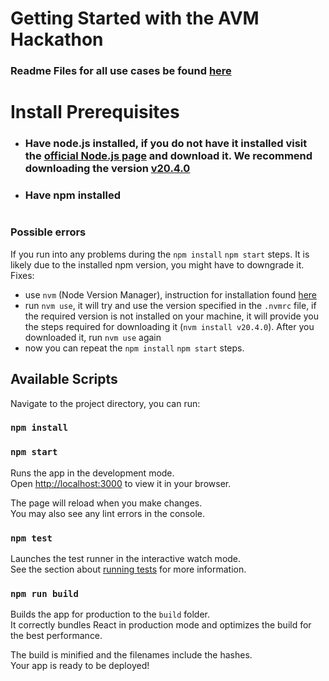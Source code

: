 # Getting Started with the AVM Hackathon 

### Readme Files for all use cases be found [here](https://github.com/addvaluemachine/avm-genai-hackathon-usecases)

#
# Install Prerequisites
* ### Have node.js installed, if you do not have it installed visit the  [official Node.js page](https://nodejs.org/en/download/) and download it. We recommend downloading the version [v20.4.0](https://nodejs.org/dist/v20.4.0/)
* ### Have npm installed

#

### Possible errors
If you run into any problems during the `npm install` `npm start` steps.
It is likely due to the installed npm version, you might have to downgrade it. Fixes:
    
- use ```nvm``` (Node Version Manager), instruction for installation found [here](https://github.com/nvm-sh/nvm?tab=readme-ov-file#installing-and-updating)
- run `nvm use`, it will try and use the version specified in the ```.nvmrc``` file, if the required version is not installed on your machine, it will provide you the steps required for downloading it (```nvm install v20.4.0```). After you downloaded it, run `nvm use` again
- now you can repeat the `npm install` `npm start` steps.



## Available Scripts
Navigate to the project directory, you can run:
### `npm install`
### `npm start`

Runs the app in the development mode.\
Open [http://localhost:3000](http://localhost:3000) to view it in your browser.

The page will reload when you make changes.\
You may also see any lint errors in the console.

### `npm test`

Launches the test runner in the interactive watch mode.\
See the section about [running tests](https://facebook.github.io/create-react-app/docs/running-tests) for more information.

### `npm run build`

Builds the app for production to the `build` folder.\
It correctly bundles React in production mode and optimizes the build for the best performance.

The build is minified and the filenames include the hashes.\
Your app is ready to be deployed!


